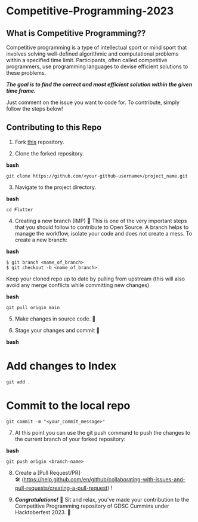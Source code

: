 # Competitive-Programming-2023

## What is Competitive Programming??

Competitive programming is a type of intellectual sport or mind sport that involves solving well-defined algorithmic and computational problems within a specified time limit. Participants, often called competitive programmers, use programming languages to devise efficient solutions to these problems.

***The goal is to find the correct and most efficient solution within the given time frame.***

Just comment on the issue you want to code for. To contribute, simply follow the steps below!

## Contributing to this Repo

1. Fork [this](https://github.com/Google-Developer-Student-Club-CCOEW/Competitive-Programming-2023/fork) repository.

2. Clone the forked repository.

**bash**
```
git clone https://github.com/<your-github-username>/project_name.git
```

3. Navigate to the project directory.

**bash**
```
cd Flutter
```

4. Creating a new branch (IMP) 🌱
This is one of the very important steps that you should follow to contribute to Open Source. A branch helps to manage the workflow, isolate your code and does not create a mess. To create a new branch:

**bash**
```
$ git branch <name_of_branch>
$ git checkout -b <name_of_branch>
```

Keep your cloned repo up to date by pulling from upstream (this will also avoid any merge conflicts while committing new changes)

**bash**
```
git pull origin main
```

5. Make changes in source code. 🚀

6. Stage your changes and commit 📝

**bash**
# Add changes to Index
```
git add .
```

# Commit to the local repo
```
git commit -m "<your_commit_message>"
```

7. At this point you can use the git push command to push the changes to the current branch of your forked repository:

**bash**
```
git push origin <branch-name>
```

8. Create a [Pull Request/PR]  
🛠 (https://help.github.com/en/github/collaborating-with-issues-and-pull-requests/creating-a-pull-request) !

9. ***Congratulations!***  🎉 Sit and relax, you've made your contribution to the Competitive Programming repository of GDSC Cummins under Hacktoberfest 2023.  🌟
